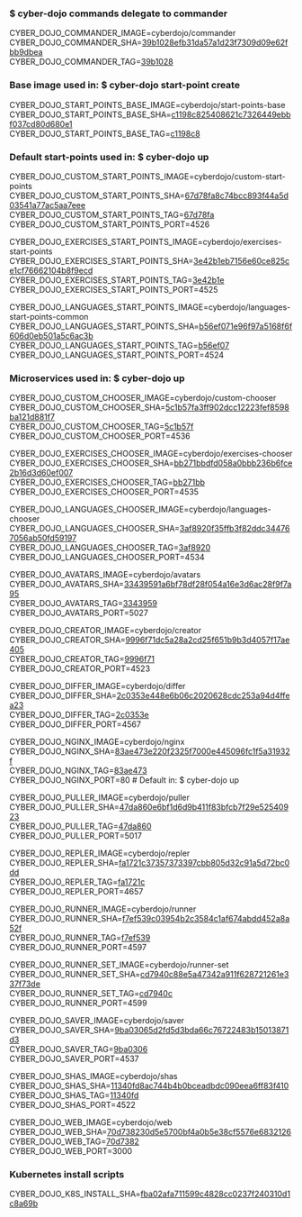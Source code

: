 ### $ cyber-dojo commands delegate to commander

CYBER_DOJO_COMMANDER_IMAGE=cyberdojo/commander  
CYBER_DOJO_COMMANDER_SHA=[39b1028efb31da57a1d23f7309d09e62fbb9dbea](https://github.com/cyber-dojo/commander/commit/39b1028efb31da57a1d23f7309d09e62fbb9dbea)  
CYBER_DOJO_COMMANDER_TAG=[39b1028](https://hub.docker.com/layers/cyberdojo/commander/39b1028/images/sha256-271d24f27ea85f71da1b8c2332cc1635fa0551f137ec53d666794fc72014eb80)  

### Base image used in: $ cyber-dojo start-point create

CYBER_DOJO_START_POINTS_BASE_IMAGE=cyberdojo/start-points-base  
CYBER_DOJO_START_POINTS_BASE_SHA=[c1198c825408621c7326449ebbf037cd80d680e1](https://github.com/cyber-dojo/start-points-base/commit/c1198c825408621c7326449ebbf037cd80d680e1)  
CYBER_DOJO_START_POINTS_BASE_TAG=[c1198c8](https://hub.docker.com/layers/cyberdojo/start-points-base/c1198c8/images/sha256-5a2b1ed4e135b25b303e19f2a3f7dd35bd5f2a2200b8fd86359cdcfb2fbbdf9f)  

### Default start-points used in: $ cyber-dojo up

CYBER_DOJO_CUSTOM_START_POINTS_IMAGE=cyberdojo/custom-start-points  
CYBER_DOJO_CUSTOM_START_POINTS_SHA=[67d78fa8c74bcc893f44a5d03541a77ac5aa7eee](https://github.com/cyber-dojo/custom-start-points/commit/67d78fa8c74bcc893f44a5d03541a77ac5aa7eee)  
CYBER_DOJO_CUSTOM_START_POINTS_TAG=[67d78fa](https://hub.docker.com/layers/cyberdojo/custom-start-points/67d78fa/images/sha256-6eff8ee31fa4ec02c633e58819b92ac874dd55b18227baf44f9a91935859d29c)  
CYBER_DOJO_CUSTOM_START_POINTS_PORT=4526

CYBER_DOJO_EXERCISES_START_POINTS_IMAGE=cyberdojo/exercises-start-points  
CYBER_DOJO_EXERCISES_START_POINTS_SHA=[3e42b1eb7156e60ce825ce1cf76662104b8f9ecd](https://github.com/cyber-dojo/exercises-start-points/commit/3e42b1eb7156e60ce825ce1cf76662104b8f9ecd)  
CYBER_DOJO_EXERCISES_START_POINTS_TAG=[3e42b1e](https://hub.docker.com/layers/cyberdojo/exercises-start-points/3e42b1e/images/sha256-de1fe456b35c6ba4bd8fd66377a6cb16d5ff922558870e083ed939375844feca)  
CYBER_DOJO_EXERCISES_START_POINTS_PORT=4525

CYBER_DOJO_LANGUAGES_START_POINTS_IMAGE=cyberdojo/languages-start-points-common  
CYBER_DOJO_LANGUAGES_START_POINTS_SHA=[b56ef071e96f97a5168f6f606d0eb501a5c6ac3b](https://github.com/cyber-dojo/languages-start-points/commit/b56ef071e96f97a5168f6f606d0eb501a5c6ac3b)  
CYBER_DOJO_LANGUAGES_START_POINTS_TAG=[b56ef07](https://hub.docker.com/layers/cyberdojo/languages-start-points-common/b56ef07/images/sha256-f50888dcf065827b367311bcbda2c6d721f903d8f906874b72bc6e17112e995e)  
CYBER_DOJO_LANGUAGES_START_POINTS_PORT=4524

### Microservices used in: $ cyber-dojo up

CYBER_DOJO_CUSTOM_CHOOSER_IMAGE=cyberdojo/custom-chooser  
CYBER_DOJO_CUSTOM_CHOOSER_SHA=[5c1b57fa3ff902dcc12223fef8598ba121d881f7](https://github.com/cyber-dojo/custom-chooser/commit/5c1b57fa3ff902dcc12223fef8598ba121d881f7)  
CYBER_DOJO_CUSTOM_CHOOSER_TAG=[5c1b57f](https://hub.docker.com/layers/cyberdojo/custom-chooser/5c1b57f/images/sha256-a21e292d66cafb82c079a820816b252d1f176d2493cd8aa68c57e90ae3feb137)  
CYBER_DOJO_CUSTOM_CHOOSER_PORT=4536

CYBER_DOJO_EXERCISES_CHOOSER_IMAGE=cyberdojo/exercises-chooser  
CYBER_DOJO_EXERCISES_CHOOSER_SHA=[bb271bbdfd058a0bbb236b6fce2b16d3d60ef007](https://github.com/cyber-dojo/exercises-chooser/commit/bb271bbdfd058a0bbb236b6fce2b16d3d60ef007)  
CYBER_DOJO_EXERCISES_CHOOSER_TAG=[bb271bb](https://hub.docker.com/layers/cyberdojo/exercises-chooser/bb271bb/images/sha256-f83aa2e631d86b0c61cd9a42dc93f1716d77ad4acb6d0f14013efca8eaacc25c)  
CYBER_DOJO_EXERCISES_CHOOSER_PORT=4535

CYBER_DOJO_LANGUAGES_CHOOSER_IMAGE=cyberdojo/languages-chooser  
CYBER_DOJO_LANGUAGES_CHOOSER_SHA=[3af8920f35ffb3f82ddc344767056ab50fd59197](https://github.com/cyber-dojo/languages-chooser/commit/3af8920f35ffb3f82ddc344767056ab50fd59197)  
CYBER_DOJO_LANGUAGES_CHOOSER_TAG=[3af8920](https://hub.docker.com/layers/cyberdojo/languages-chooser/3af8920/images/sha256-2c863f5db9af4379697da6618c3745ccdfec6b6d2fc34b5051267b8c39c54536)  
CYBER_DOJO_LANGUAGES_CHOOSER_PORT=4534

CYBER_DOJO_AVATARS_IMAGE=cyberdojo/avatars  
CYBER_DOJO_AVATARS_SHA=[33439591a6bf78df28f054a16e3d6ac28f9f7a95](https://github.com/cyber-dojo/avatars/commit/33439591a6bf78df28f054a16e3d6ac28f9f7a95)  
CYBER_DOJO_AVATARS_TAG=[3343959](https://hub.docker.com/layers/cyberdojo/avatars/3343959/images/sha256-d44f5d349188c323c5c928f7708a8626428e4205dc483bea52dee300bdbae92c)  
CYBER_DOJO_AVATARS_PORT=5027

CYBER_DOJO_CREATOR_IMAGE=cyberdojo/creator  
CYBER_DOJO_CREATOR_SHA=[9996f71dc5a28a2cd25f651b9b3d4057f17ae405](https://github.com/cyber-dojo/creator/commit/9996f71dc5a28a2cd25f651b9b3d4057f17ae405)  
CYBER_DOJO_CREATOR_TAG=[9996f71](https://hub.docker.com/layers/cyberdojo/creator/9996f71/images/sha256-fda1b6b73f54099cc503691d1da2b0c6a31052408fd9aeaca872ec623e66712e)  
CYBER_DOJO_CREATOR_PORT=4523

CYBER_DOJO_DIFFER_IMAGE=cyberdojo/differ  
CYBER_DOJO_DIFFER_SHA=[2c0353e448e6b06c2020628cdc253a94d4ffea23](https://github.com/cyber-dojo/differ/commit/2c0353e448e6b06c2020628cdc253a94d4ffea23)  
CYBER_DOJO_DIFFER_TAG=[2c0353e](https://hub.docker.com/layers/cyberdojo/differ/2c0353e/images/sha256-21895ca0454ea1752af2409f21c90dda5e8e52e005b77288f2fe46c1e3dd650f)  
CYBER_DOJO_DIFFER_PORT=4567

CYBER_DOJO_NGINX_IMAGE=cyberdojo/nginx  
CYBER_DOJO_NGINX_SHA=[83ae473e220f2325f7000e445096fc1f5a31932f](https://github.com/cyber-dojo/nginx/commit/83ae473e220f2325f7000e445096fc1f5a31932f)  
CYBER_DOJO_NGINX_TAG=[83ae473](https://hub.docker.com/layers/cyberdojo/nginx/83ae473/images/sha256-1f798829f1b5083a02cccff9f50a84952b94255613c1a49fe7d686aee32ad6bf)  
CYBER_DOJO_NGINX_PORT=80 # Default in: $ cyber-dojo up

CYBER_DOJO_PULLER_IMAGE=cyberdojo/puller  
CYBER_DOJO_PULLER_SHA=[47da860e6bf1d6d9b411f83bfcb7f29e52540923](https://github.com/cyber-dojo/puller/commit/47da860e6bf1d6d9b411f83bfcb7f29e52540923)  
CYBER_DOJO_PULLER_TAG=[47da860](https://hub.docker.com/layers/cyberdojo/puller/47da860/images/sha256-b54894a8926ceb3829ceb6bd0c8060d2f50fde3f7117d0c07fc534ac2aad6c9a)  
CYBER_DOJO_PULLER_PORT=5017

CYBER_DOJO_REPLER_IMAGE=cyberdojo/repler  
CYBER_DOJO_REPLER_SHA=[fa1721c37357373397cbb805d32c91a5d72bc0dd](https://github.com/cyber-dojo/repler/commit/fa1721c37357373397cbb805d32c91a5d72bc0dd)  
CYBER_DOJO_REPLER_TAG=[fa1721c](https://hub.docker.com/layers/cyberdojo/repler/fa1721c/images/sha256-0467b1ffb64e69fc9df3db0ef2f0fe50ff3c458c0ad0d9172541cad9e9184059)  
CYBER_DOJO_REPLER_PORT=4657

CYBER_DOJO_RUNNER_IMAGE=cyberdojo/runner  
CYBER_DOJO_RUNNER_SHA=[f7ef539c03954b2c3584c1af674abdd452a8a52f](https://github.com/cyber-dojo/runner/commit/f7ef539c03954b2c3584c1af674abdd452a8a52f)  
CYBER_DOJO_RUNNER_TAG=[f7ef539](https://hub.docker.com/layers/cyberdojo/runner/f7ef539/images/sha256-396fa6c4c3ea9800333b5f32bb11c113ec0125db8827c6b4dd1d63181b45ebda)  
CYBER_DOJO_RUNNER_PORT=4597

CYBER_DOJO_RUNNER_SET_IMAGE=cyberdojo/runner-set  
CYBER_DOJO_RUNNER_SET_SHA=[cd7940c88e5a47342a911f628721261e337f73de](https://github.com/cyber-dojo/runner-set/commit/cd7940c88e5a47342a911f628721261e337f73de)  
CYBER_DOJO_RUNNER_SET_TAG=[cd7940c](https://hub.docker.com/layers/cyberdojo/runner-set/cd7940c/images/sha256-3c7953f3eb6a9de7a8e21e5c58adb35900bcfe28777fac1bd272b0f724ed9589)  
CYBER_DOJO_RUNNER_PORT=4599

CYBER_DOJO_SAVER_IMAGE=cyberdojo/saver  
CYBER_DOJO_SAVER_SHA=[9ba03065d2fd5d3bda66c76722483b15013871d3](https://github.com/cyber-dojo/saver/commit/9ba03065d2fd5d3bda66c76722483b15013871d3)  
CYBER_DOJO_SAVER_TAG=[9ba0306](https://hub.docker.com/layers/cyberdojo/saver/9ba0306/images/sha256-d5b4b493b96a407d46d2ca3af0bb4e9ffd225df78a5aed105224e4120b3b9814)  
CYBER_DOJO_SAVER_PORT=4537

CYBER_DOJO_SHAS_IMAGE=cyberdojo/shas  
CYBER_DOJO_SHAS_SHA=[11340fd8ac744b4b0bceadbdc090eea6ff83f410](https://github.com/cyber-dojo/shas/commit/11340fd8ac744b4b0bceadbdc090eea6ff83f410)  
CYBER_DOJO_SHAS_TAG=[11340fd](https://hub.docker.com/layers/cyberdojo/shas/11340fd/images/sha256-e560e45167c1d9ce1bb8cf791ef6bde1103c8d6a9b687029ae4a66523bb50afa)  
CYBER_DOJO_SHAS_PORT=4522

CYBER_DOJO_WEB_IMAGE=cyberdojo/web  
CYBER_DOJO_WEB_SHA=[70d738230d5e5700bf4a0b5e38cf5576e6832126](https://github.com/cyber-dojo/web/commit/70d738230d5e5700bf4a0b5e38cf5576e6832126)  
CYBER_DOJO_WEB_TAG=[70d7382](https://hub.docker.com/layers/cyberdojo/web/70d7382/images/sha256-c5669f5e8afbc9a0afdc2c84678fe86f7b7be03167038f175c4015709e90944b)  
CYBER_DOJO_WEB_PORT=3000

### Kubernetes install scripts
CYBER_DOJO_K8S_INSTALL_SHA=[fba02afa711599c4828cc0237f240310d1c8a69b](https://github.com/cyber-dojo/k8s-install/commit/fba02afa711599c4828cc0237f240310d1c8a69b)  
